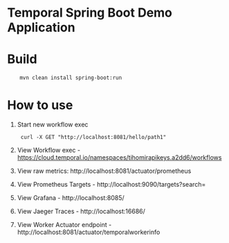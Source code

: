 # Temporal Spring Boot Demo Application

# Build

        mvn clean install spring-boot:run

# How to use
1. Start new workflow exec 

        curl -X GET "http://localhost:8081/hello/path1"

2. View Workflow exec - https://cloud.temporal.io/namespaces/tihomirapikeys.a2dd6/workflows
3. View raw metrics: http://localhost:8081/actuator/prometheus
4. View Prometheus Targets - http://localhost:9090/targets?search=
5. View Grafana - http://localhost:8085/
6. View Jaeger Traces - http://localhost:16686/
7. View Worker Actuator endpoint - http://localhost:8081/actuator/temporalworkerinfo